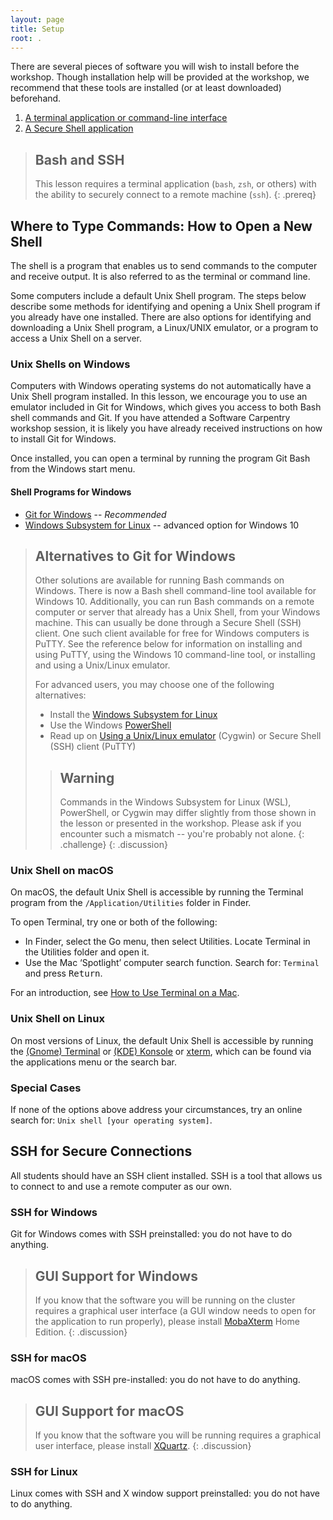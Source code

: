 ```yaml
---
layout: page
title: Setup
root: .
---
```


There are several pieces of software you will wish to install before the
workshop. Though installation help will be provided at the workshop, we
recommend that these tools are installed (or at least downloaded) beforehand.

1. [A terminal application or command-line interface](
   #where-to-type-commands-how-to-open-a-new-shell)
2. [A Secure Shell application](#ssh-for-secure-connections)

> ## Bash and SSH
>
> This lesson requires a terminal application (`bash`, `zsh`, or others) with
> the ability to securely connect to a remote machine (`ssh`).
{: .prereq}

## Where to Type Commands: How to Open a New Shell

The shell is a program that enables us to send commands to the computer and
receive output. It is also referred to as the terminal or command line.

Some computers include a default Unix Shell program. The steps below describe
some methods for identifying and opening a Unix Shell program if you already
have one installed. There are also options for identifying and downloading a
Unix Shell program, a Linux/UNIX emulator, or a program to access a Unix Shell
on a server.

### Unix Shells on Windows

Computers with Windows operating systems do not automatically have a Unix Shell
program installed. In this lesson, we encourage you to use an emulator included
in Git for Windows, which gives you access to both Bash shell commands and Git.
If you have attended a Software Carpentry workshop session, it is likely you
have already received instructions on how to install Git for Windows.

Once installed, you can open a terminal by running the program Git Bash from
the Windows start menu.

#### Shell Programs for Windows

* [Git for Windows][git4win] -- *Recommended*
* [Windows Subsystem for Linux][ms-wsl] -- advanced option for Windows 10

> ## Alternatives to Git for Windows
>
> Other solutions are available for running Bash commands on Windows. There is
> now a Bash shell command-line tool available for Windows 10. Additionally,
> you can run Bash commands on a remote computer or server that already has a
> Unix Shell, from your Windows machine. This can usually be done through a
> Secure Shell (SSH) client. One such client available for free for Windows
> computers is PuTTY. See the reference below for information on installing and
> using PuTTY, using the Windows 10 command-line tool, or installing and using
> a Unix/Linux emulator.
>
> For advanced users, you may choose one of the following alternatives:
>
> * Install the [Windows Subsystem for Linux][ms-wsl]
> * Use the Windows [PowerShell][ms-shell]
> * Read up on [Using a Unix/Linux emulator][unix-emulator] (Cygwin) or Secure
>   Shell (SSH) client (PuTTY)
>
> > ## Warning
> >
> > Commands in the Windows Subsystem for Linux (WSL), PowerShell, or Cygwin
> > may differ slightly from those shown in the lesson or presented in the
> > workshop. Please ask if you encounter such a mismatch -- you're
> > probably not alone.
> {: .challenge}
{: .discussion}

### Unix Shell on macOS

On macOS, the default Unix Shell is accessible by running the Terminal program
from the `/Application/Utilities` folder in Finder.

To open Terminal, try one or both of the following:

* In Finder, select the Go menu, then select Utilities. Locate Terminal in the
  Utilities folder and open it.
* Use the Mac ‘Spotlight’ computer search function. Search for: `Terminal` and
  press <kbd>Return</kbd>.

For an introduction, see [How to Use Terminal on a Mac][mac-terminal].

### Unix Shell on Linux

On most versions of Linux, the default Unix Shell is accessible by running the
[(Gnome) Terminal](https://help.gnome.org/users/gnome-terminal/stable/) or
[(KDE) Konsole](https://konsole.kde.org/) or
[xterm](https://en.wikipedia.org/wiki/Xterm), which can be found via the
applications menu or the search bar.

### Special Cases

If none of the options above address your circumstances, try an online search
for: `Unix shell [your operating system]`.

## SSH for Secure Connections

All students should have an SSH client installed. SSH is a tool that allows us
to connect to and use a remote computer as our own.

### SSH for Windows

Git for Windows comes with SSH preinstalled: you do not have to do anything.

> ## GUI Support for Windows
>
> If you know that the software you will be running on the cluster requires a
> graphical user interface (a GUI window needs to open for the application to
> run properly), please install [MobaXterm](https://mobaxterm.mobatek.net) Home
> Edition.
{: .discussion}

### SSH for macOS

macOS comes with SSH pre-installed: you do not have to do anything.

> ## GUI Support for macOS
>
> If you know that the software you will be running requires a graphical user
> interface, please install [XQuartz](https://www.xquartz.org).
{: .discussion}

### SSH for Linux

Linux comes with SSH and X window support preinstalled: you do not have to do
anything.

<!-- links -->
[git4win]: https://gitforwindows.org/
[mac-terminal]: https://www.macworld.co.uk/feature/mac-software/how-use-terminal-on-mac-3608274/
[ms-wsl]: https://docs.microsoft.com/en-us/windows/wsl/install-win10
[ms-shell]: https://docs.microsoft.com/en-us/powershell/scripting/learn/remoting/ssh-remoting-in-powershell-core?view=powershell-7
[mobax-gen]: https://mobaxterm.mobatek.net/documentation.html
[unix-emulator]: https://www.cygwin.com/
[wsl]: https://docs.microsoft.com/en-us/windows/wsl/install-win10
